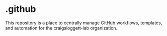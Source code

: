 # .github
This repository is a place to centrally manage GitHub workflows, templates, and automation for the craigsloggett-lab organization.
